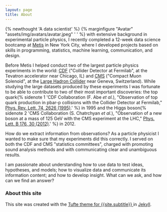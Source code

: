 ```yaml
---
layout: page
title: About
---
```


{% newthought 'A data scientist' %} {% marginfigure "Avatar" "assets/img/avatars/avatar.jpeg" ' ' %} with extensive background in experimental particle physics, I recently completed a 12-week data science bootcamp at [Metis](https://www.thisismetis.com/) in New York City, where I developed projects based on skills in programming, statistics, machine learning, communication, and design.

Before Metis I helped conduct two of the largest particle physics experiments in the world: [CDF](https://www-cdf.fnal.gov/) ("Collider Detector at Fermilab", at the Tevatron accelerator near Chicago, IL) and [CMS](https://cms.web.cern.ch/org/cms-public) ("Compact Muon Solenoid", at the [Large Hadron Collider](https://home.web.cern.ch/topics/large-hadron-collider) near Geneva, Switzerland). While studying the large datasets produced by these experiments I was fortunate to be able to contribute to two of their most important discoveries: the top quark{% sidenote 1 'CDF Collaboration (F. Abe *et al.*), "Observation of top quark production in pbar-p collisions with the Collider Detector at Fermilab," [Phys. Rev. Lett. 74, 2626 (1995)](https://dx.doi.org/10.1103/PhysRevLett.74.2626).' %} in 1995 and the Higgs boson{% sidenote 2 'CMS Collaboration (S. Chatrchyan *et al.*), "Observation of a new boson at a mass of 125 GeV with the CMS experiment at the LHC," [Phys. Lett. B 176, 30 (2012)](https://dx.doi.org/10.1016/j.physletb.2012.08.021).' %} in 2012.

How do we extract information from observations?  As a particle physicist I wanted to make sure that my experiments did this correctly. I served on both the CDF and CMS "statistics committees", charged with promoting sound analysis methods and with communicating clear and unambiguous results.

I am passionate about understanding how to use data to test ideas, hypotheses, and models; how to visualize data and communicate its information content; and how to develop insight.  What can we ask, and how can we find an answer?

### About this site
This site was created with the <a href="//github.com/clayh53/tufte-jekyll">Tufte theme for {{site.subtitle}} </a> in <a href="//jekyllrb.com">Jekyll</a>.
